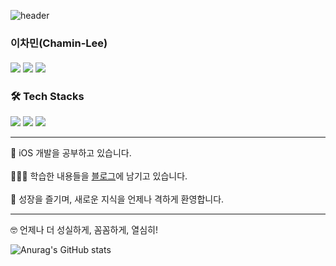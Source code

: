 ![header](https://capsule-render.vercel.app/api?type=waving&color=gradient&width=100%&height=300&section=header&text=Chamin%20Lee&fontSize=90)


### 이차민(Chamin-Lee) <br><br> <a href="https://silken-effect-e51.notion.site/7a26bddb2a10464f8dd8bee46bbd59f2" target="_blank" rel="noopener"><img src="https://img.shields.io/badge/-Resume-black?logo=notion&logoColor=white?style=flat"/></a> <a href="https://www.linkedin.com/in/%EC%B0%A8%EB%AF%BC-%EC%9D%B4-887792183/" target="_blank" rel="noopener"><img src="https://img.shields.io/badge/LinkedIn-0077B5?logo=LinkedIn&logoColor=white?style=flat" /></a> <a href="https://leechamin.tistory.com/" target="_blank" rel="noopener"><img src="https://img.shields.io/badge/-Tistory-yellowgreen?style=flat&logo=Telegraph&logoColor=white"/></a>

### 🛠 Tech Stacks
<img src="https://img.shields.io/badge/Swift-F05138?style=flat-square&logo=Swift&logoColor=white"/> <img src="https://img.shields.io/badge/iOS-black?style=flat-square&logo=Apple&logoColor=white"/> <img src="https://img.shields.io/badge/Xcode-147efb?style=flat-square&logo=Xcode&logoColor=white"/>


---

🌱 iOS 개발을 공부하고 있습니다. 
<br>
<br>
👨🏻‍💻  학습한 내용들을 [블로그](https://leechamin.tistory.com/)에 남기고 있습니다.
<br>
<br>
🚀  성장을 즐기며, 새로운 지식을 언제나 격하게 환영합니다.


---


🤓  언제나 더 성실하게, 꼼꼼하게, 열심히!

![Anurag's GitHub stats](https://github-readme-stats.vercel.app/api?username=ChaminLee&show_icons=true&theme=chartreuse-dark)
